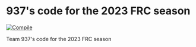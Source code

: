 # 937's code for the 2023 FRC season
[![Compile](https://github.com/frc937/robot2023/actions/workflows/compile.yml/badge.svg)](https://github.com/frc937/robot2023/actions/workflows/compile.yml)

Team 937's code for the 2023 FRC season
